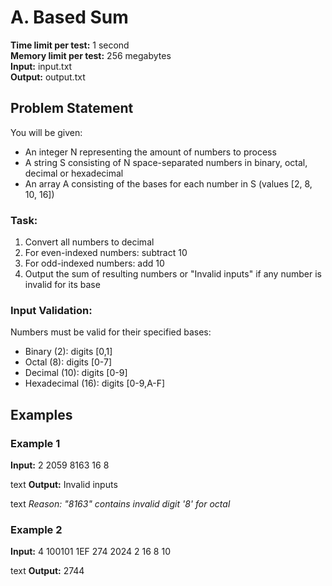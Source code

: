 # A. Based Sum

**Time limit per test:** 1 second  
**Memory limit per test:** 256 megabytes  
**Input:** input.txt  
**Output:** output.txt  

## Problem Statement
You will be given:
- An integer N representing the amount of numbers to process
- A string S consisting of N space-separated numbers in binary, octal, decimal or hexadecimal
- An array A consisting of the bases for each number in S (values [2, 8, 10, 16])

### Task:
1. Convert all numbers to decimal
2. For even-indexed numbers: subtract 10
3. For odd-indexed numbers: add 10
4. Output the sum of resulting numbers or "Invalid inputs" if any number is invalid for its base

### Input Validation:
Numbers must be valid for their specified bases:
- Binary (2): digits [0,1]
- Octal (8): digits [0-7]
- Decimal (10): digits [0-9]
- Hexadecimal (16): digits [0-9,A-F]

## Examples

### Example 1
**Input:**
2
2059 8163
16 8

text
**Output:**
Invalid inputs

text
*Reason: "8163" contains invalid digit '8' for octal*

### Example 2
**Input:**
4
100101 1EF 274 2024
2 16 8 10

text
**Output:**
2744
